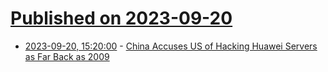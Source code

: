 # [Published on 2023-09-20](index.md)

* [2023-09-20, 15:20:00](https://news.slashdot.org/story/23/09/20/1519213/china-accuses-us-of-hacking-huawei-servers-as-far-back-as-2009?utm_source=rss1.0mainlinkanon&utm_medium=feed) - [China Accuses US of Hacking Huawei Servers as Far Back as 2009](https://news.slashdot.org/story/23/09/20/1519213/china-accuses-us-of-hacking-huawei-servers-as-far-back-as-2009?utm_source=rss1.0mainlinkanon&utm_medium=feed)
